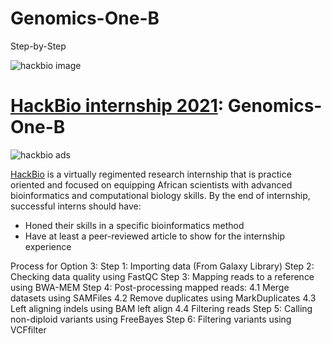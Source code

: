 # Genomics-One-B
Step-by-Step 

![hackbio image](https://media-exp1.licdn.com/dms/image/C561BAQHKcVQGbcedOA/company-background_10000/0/1598491473588?e=2159024400&v=beta&t=rxECjvQ_YSc28Dn0n9YOtDoFFmvXjatRiqc__C2mpU0)

# [HackBio internship 2021](https://thehackbio.com/):  Genomics-One-B
![hackbio ads](https://files.slack.com/files-tmb/T025KDN24L8-F02BU09HMJM-c6501388ff/project_design__genomics_1b__720.png)

[HackBio](https://thehackbio.com/) is a virtually regimented research internship that is practice oriented and focused on equipping African scientists with advanced bioinformatics and computational biology skills. By the end of internship, successful interns should have:
- Honed their skills in a specific bioinformatics method
- Have at least a peer-reviewed article to show for the internship experience




Process for Option 3:
Step 1: Importing data (From Galaxy Library)
Step 2: Checking data quality using FastQC
Step 3: Mapping reads to a reference using BWA-MEM
Step 4: Post-processing mapped reads:
             4.1 Merge datasets using SAMFiles
             4.2 Remove duplicates using MarkDuplicates
             4.3 Left aligning indels using BAM left align
             4.4 Filtering reads 
Step 5: Calling non-diploid variants using FreeBayes
Step 6: Filtering variants using VCFfilter
